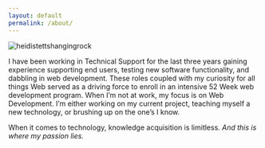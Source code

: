 ```yaml
---
layout: default
permalink: /about/
---
```

<img src="/images/hangingRock_about.jpg" class="img-fluid, align-center, about-img" alt="heidistettshangingrock">


<p>I have been working in Technical Support for the last three years gaining experience supporting end users, testing new software functionality, and dabbling in web development. These roles coupled with my curiosity for all things Web served as a driving force to enroll in an intensive 52 Week web development program. When I’m not at work, my focus is on Web Development. I’m either working on my current project, teaching myself a new technology, or brushing up on the one’s I know.</p>

<p>When it comes to technology, knowledge acquisition is limitless. <i> And this is where my passion lies.</i></p>

<!-- This is the base Jekyll theme. You can find out more info about customizing your Jekyll theme, as well as basic Jekyll usage documentation at [jekyllrb.com](https://jekyllrb.com/)

You can find the source code for Minima at GitHub:
[jekyll][jekyll-organization] /
[minima](https://github.com/jekyll/minima)

You can find the source code for Jekyll at GitHub:
[jekyll][jekyll-organization] /
[jekyll](https://github.com/jekyll/jekyll)


[jekyll-organization]: https://github.com/jekyll -->
